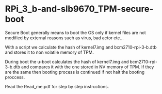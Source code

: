 # RPi_3_b-and-slb9670_TPM-secure-boot
Secure Boot generally means to boot the OS only if kernel files are not modified by external reasons such as virus, bad actor etc…

With a script we calculate the hash of kernel7.img and bcm2710-rpi-3-b.dtb and stores it to non volatile memory of TPM.

During boot the u-boot calculates the hash of kernel7.img and bcm2710-rpi-3-b.dtb and compares it with the one stored in NV memory of TPM. If they are the same then booting process is continued if not halt the booting proccess.

Read the Read_me.pdf for step by step instructions.
